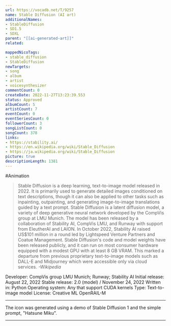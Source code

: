 ```yaml
---
url: https://vocadb.net/T/9257
name: Stable Diffusion (AI art)
additionalNames: 
- StableDiffusion
- SD1.5
- SDXL
parent: "[[ai-generated-art]]"
related:

mappedNicoTags:
- stable_diffusion
- StableDiffusion
newTargets:
- song
- album
- artist
- voicesynthesizer
commentCount: 0
createDate: 2022-11-27T13:23:39.553
status: Approved
albumCount: 5
artistCount: 7
eventCount: 0
eventSeriesCount: 0
followerCount: 3
songListCount: 0
songCount: 378
links: 
- https://stability.ai/
- https://en.wikipedia.org/wiki/Stable_Diffusion
- https://ja.wikipedia.org/wiki/Stable_Diffusion
picture: true
descriptionLength: 1381
---
```


#Animation

>Stable Diffusion is a deep learning, text-to-image model released in 2022.
It is primarily used to generate detailed images conditioned on text descriptions, though it can also be applied to other tasks such as inpainting, outpainting, and generating image-to-image translations guided by a text prompt.
Stable Diffusion is a latent diffusion model, a variety of deep generative neural network developed by the CompVis group at LMU Munich.
The model has been released by a collaboration of Stability AI, CompVis LMU, and Runway with support from EleutherAI and LAION.
In October 2022, Stability AI raised US$101 million in a round led by Lightspeed Venture Partners and Coatue Management.
Stable Diffusion's code and model weights have been released publicly, and it can run on most consumer hardware equipped with a modest GPU with at least 8 GB VRAM.
This marked a departure from previous proprietary text-to-image models such as DALL-E and Midjourney which were accessible only via cloud services.
*-Wikipedia*

Developer: CompVis group LMU Munich; Runway; Stability AI
Initial release: August 22, 2022
Stable release: 2.0 (model) / November 24, 2022
Written in: Python
Operating system: Any that support CUDA kernels
Type: Text-to-image model
License: Creative ML OpenRAIL-M

---
The icon was generated using a demo of Stable Diffusion 1 and the simple prompt, "Hatsune Miku".

---

